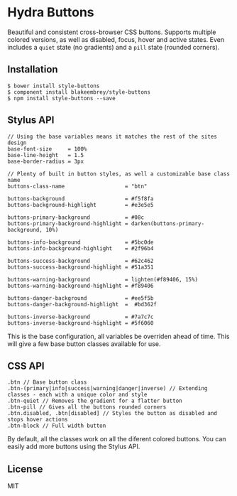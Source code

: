 # Hydra Buttons

Beautiful and consistent cross-browser CSS buttons. Supports multiple colored versions, as well as disabled, focus, hover and active states. Even includes a `quiet` state (no gradients) and a `pill` state (rounded corners).

## Installation

```
$ bower install style-buttons
$ component install blakeembrey/style-buttons
$ npm install style-buttons --save
```

## Stylus API

```
// Using the base variables means it matches the rest of the sites design
base-font-size     = 100%
base-line-height   = 1.5
base-border-radius = 3px

// Plenty of built in button styles, as well a customizable base class name
buttons-class-name                   = "btn"

buttons-background                   = #f5f8fa
buttons-background-highlight         = #e3e5e5

buttons-primary-background           = #08c
buttons-primary-background-highlight = darken(buttons-primary-background, 10%)

buttons-info-background              = #5bc0de
buttons-info-background-highlight    = #2f96b4

buttons-success-background           = #62c462
buttons-success-background-highlight = #51a351

buttons-warning-background           = lighten(#f89406, 15%)
buttons-warning-background-highlight = #f89406

buttons-danger-background            = #ee5f5b
buttons-danger-background-highlight  =  #bd362f

buttons-inverse-background           = #7a7c7c
buttons-inverse-background-highlight = #5f6060
```

This is the base configuration, all variables be overriden ahead of time. This will give a few base button classes available for use.

## CSS API

```
.btn // Base button class
.btn-(primary|info|success|warning|danger|inverse) // Extending classes - each with a unique color and style
.btn-quiet // Removes the gradient for a flatter button
.btn-pill // Gives all the buttons rounded corners
.btn.disabled, .btn[disabled] // Styles the button as disabled and stops hover actions
.btn-block // Full width button
```

By default, all the classes work on all the diferent colored buttons. You can easily add more buttons using the Stylus API.

## License

MIT

